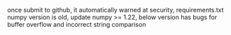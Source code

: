 once submit to github, it automatically warned at
security, requirements.txt numpy version is old,
update numpy >= 1.22, 
below version has bugs for buffer overflow 
and incorrect string comparison